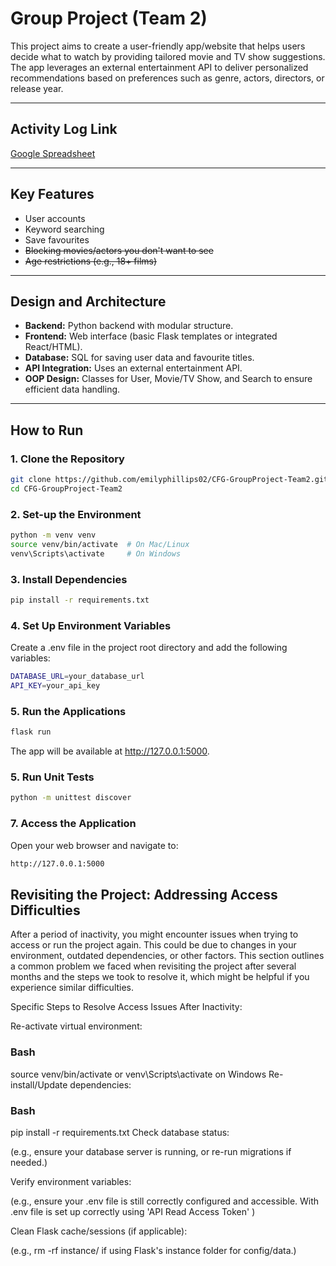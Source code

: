 
# **Group Project (Team 2)**  

This project aims to create a user-friendly app/website that helps users decide what to watch by providing tailored movie and TV show suggestions. The app leverages an external entertainment API to deliver personalized recommendations based on preferences such as genre, actors, directors, or release year.  

---

## **Activity Log Link**

[Google Spreadsheet](https://docs.google.com/spreadsheets/d/1rFKN-fSPBCfbnL2ba5ftVVI_m5hxxxLb/edit?usp=sharing&ouid=115152390265221081079&rtpof=true&sd=true)

---

## **Key Features**  
- User accounts  
- Keyword searching  
- Save favourites  
- ~~Blocking movies/actors you don't want to see~~  
- ~~Age restrictions (e.g., 18+ films)~~

---

## **Design and Architecture**  
- **Backend:** Python backend with modular structure.  
- **Frontend:** Web interface (basic Flask templates or integrated React/HTML).  
- **Database:** SQL for saving user data and favourite titles.  
- **API Integration:** Uses an external entertainment API.  
- **OOP Design:** Classes for User, Movie/TV Show, and Search to ensure efficient data handling.  

---

## **How to Run**  

### **1. Clone the Repository**  
```bash
git clone https://github.com/emilyphillips02/CFG-GroupProject-Team2.git
cd CFG-GroupProject-Team2
```

### **2. Set-up the Environment**  
```bash
python -m venv venv  
source venv/bin/activate  # On Mac/Linux  
venv\Scripts\activate     # On Windows  
```

### **3. Install Dependencies**  
```bash
pip install -r requirements.txt
```

### **4. Set Up Environment Variables** 
Create a .env file in the project root directory and add the following variables:
```bash
DATABASE_URL=your_database_url  
API_KEY=your_api_key  
```

### **5. Run the Applications** 
```bash
flask run
```
The app will be available at http://127.0.0.1:5000.


### **5. Run Unit Tests** 
```bash
python -m unittest discover
```

### **7. Access the Application**
Open your web browser and navigate to:
```bash
http://127.0.0.1:5000
```
## Revisiting the Project: Addressing Access Difficulties
After a period of inactivity, you might encounter issues when trying to access or run the project again. This could be due to changes in your environment, outdated dependencies, or other factors. This section outlines a common problem we faced when revisiting the project after several months and the steps we took to resolve it, which might be helpful if you experience similar difficulties.

Specific Steps to Resolve Access Issues After Inactivity:

Re-activate virtual environment:

### Bash
source venv/bin/activate 
or 
venv\Scripts\activate on Windows
Re-install/Update dependencies:

### Bash
pip install -r requirements.txt
Check database status:

(e.g., ensure your database server is running, or re-run migrations if needed.)

Verify environment variables:

(e.g., ensure your .env file is still correctly configured and accessible. With .env file is set up correctly using 'API Read Access Token' )

Clean Flask cache/sessions (if applicable):

(e.g., rm -rf instance/ if using Flask's instance folder for config/data.)